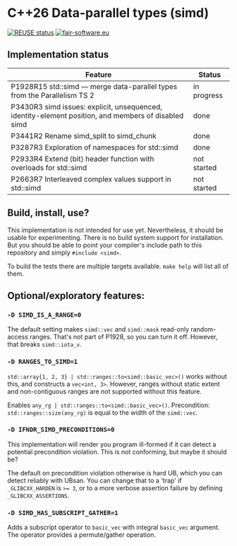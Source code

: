 # C++26 Data-parallel types (simd)

[![REUSE status](https://github.com/GSI-HPC/simd/actions/workflows/reuse.yml/badge.svg)](https://github.com/GSI-HPC/simd/actions/workflows/reuse.yml)
[![fair-software.eu](https://img.shields.io/badge/fair--software.eu-%E2%97%8F%20%20%E2%97%8B%20%20%E2%97%8B%20%20%E2%97%8B%20%20%E2%97%8B-red)](https://fair-software.eu)

## Implementation status

| Feature | Status |
| ------- | ------ |
| P1928R15 std::simd — merge data-parallel types from the Parallelism TS 2 | in progress |
| P3430R3 simd issues: explicit, unsequenced, identity-element position, and members of disabled simd | done |
| P3441R2 Rename simd_split to simd_chunk                           | done        |
| P3287R3 Exploration of namespaces for std::simd                   | done        |
| P2933R4 Extend ⟨bit⟩ header function with overloads for std::simd | not started |
| P2663R7 Interleaved complex values support in std::simd           | not started |

## Build, install, use?

This implementation is not intended for use yet. Nevertheless, it should be 
usable for experimenting. There is no build system support for installation. But 
you should be able to point your compiler's include path to this repository and 
simply `#include <simd>`.

To build the tests there are multiple targets available. `make help` will list 
all of them.

## Optional/exploratory features:

### `-D SIMD_IS_A_RANGE=0`

The default setting makes `simd::vec` and `simd::mask` read-only random-access 
ranges. That's not part of P1928, so you can turn it off. However, that breaks 
`simd::iota_v`.

### `-D RANGES_TO_SIMD=1`

`std::array{1, 2, 3} | std::ranges::to<simd::basic_vec>()` works without this, 
and constructs a `vec<int, 3>`. However, ranges without static extent and 
non-contiguous ranges are not supported without this feature.

Enables `any_rg | std::ranges::to<simd::basic_vec>()`. Precondition: 
`std::ranges::size(any_rg)` is equal to the width of the `simd::vec`.

### `-D IFNDR_SIMD_PRECONDITIONS=0`

This implementation will render you program ill-formed if it can detect a 
potential precondition violation. This is not conforming, but maybe it should 
be?

The default on precondition violation otherwise is hard UB, which you can 
detect reliably with UBsan. You can change that to a 'trap' if 
`_GLIBCXX_HARDEN` is `>= 3`, or to a more verbose assertion failure by defining 
`_GLIBCXX_ASSERTIONS`.

### `-D SIMD_HAS_SUBSCRIPT_GATHER=1`

Adds a subscript operator to `basic_vec` with integral `basic_vec` argument. 
The operator provides a permute/gather operation.
